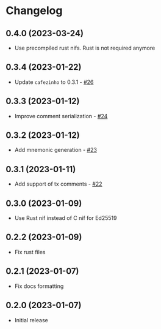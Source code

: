 # Changelog

## 0.4.0 (2023-03-24)

  * Use precompiled rust nifs. Rust is not required anymore

## 0.3.4 (2023-01-22)

  * Update `cafezinho` to 0.3.1 - [#26](https://github.com/ayrat555/ton/pull/26)

## 0.3.3 (2023-01-12)

  * Improve comment serialization - [#24](https://github.com/ayrat555/ton/pull/24)

## 0.3.2 (2023-01-12)

  * Add mnemonic generation - [#23](https://github.com/ayrat555/ton/pull/23)

## 0.3.1 (2023-01-11)

  * Add support of tx comments - [#22](https://github.com/ayrat555/ton/pull/22)

## 0.3.0 (2023-01-09)

  * Use Rust nif instead of C nif for Ed25519

## 0.2.2 (2023-01-09)

  * Fix rust files

## 0.2.1 (2023-01-07)

  * Fix docs formatting

## 0.2.0 (2023-01-07)

  * Initial release
